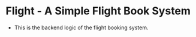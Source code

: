 # Flight - A Simple Flight Book System #

- This is the backend logic of the flight booking system.
